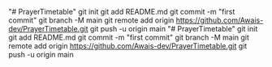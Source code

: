 "# PrayerTimetable"  git init git add README.md git commit -m "first commit" git branch -M main git remote add origin https://github.com/Awais-dev/PrayerTimetable.git git push -u origin main
"# PrayerTimetable"  git init git add README.md git commit -m "first commit" git branch -M main git remote add origin https://github.com/Awais-dev/PrayerTimetable.git git push -u origin main
